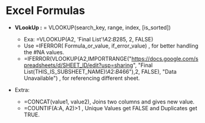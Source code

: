 # Excel Formulas

- **VLookUp :** = VLOOKUP(search_key, range, index, [is_sorted])

  - Exa: =VLOOKUP(A2, 'Final List'!$A$2:$B$285, 2, FALSE)
  - Use =IFERROR( Formula_or_value, if_error_value) , for better handling the #NA values.
  - =IFERROR(VLOOKUP(A2,IMPORTRANGE("https://docs.google.com/spreadsheets/d/SHEET_ID/edit?usp=sharing", "Final List(THIS_IS_SUBSHEET_NAME)!$A$2:$B$466"),2, FALSE), "Data Unavailable")  , for referencing different sheet.

- Extra: 

  - =CONCAT(value1, value2), Joins two columns and gives new value.
  - =COUNTIF(A:A, A2)>1  ,  Unique Values get FALSE and Duplicates get TRUE.



